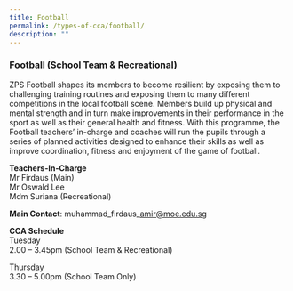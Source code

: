 ```yaml
---
title: Football
permalink: /types-of-cca/football/
description: ""
---
```

### **Football (School Team &amp; Recreational)**
ZPS Football shapes its members to become resilient by exposing them to challenging training routines and exposing them to many different competitions in the local football scene. Members build up physical and mental strength and in turn make improvements in their performance in the sport as well as their general health and fitness. With this programme, the Football teachers’ in-charge and coaches will run the pupils through a series of planned activities designed to enhance their skills as well as improve coordination, fitness and enjoyment of the game of football.

**Teachers-In-Charge**
<br>Mr Firdaus (Main)
<br>Mr Oswald Lee
<br>Mdm Suriana (Recreational)

**Main Contact**: muhammad\_firdaus\_amir@moe.edu.sg

**CCA Schedule**
<br>Tuesday
<br>2.00 – 3.45pm (School Team &amp; Recreational)

Thursday
<br>3.30 – 5.00pm (School Team Only)